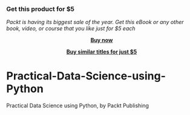 
### Get this product for $5

<i>Packt is having its biggest sale of the year. Get this eBook or any other book, video, or course that you like just for $5 each</i>


<b><p align='center'>[Buy now](https://packt.link/9781804611814)</p></b>


<b><p align='center'>[Buy similar titles for just $5](https://subscription.packtpub.com/search)</p></b>


# Practical-Data-Science-using-Python
Practical Data Science using Python, by Packt Publishing
